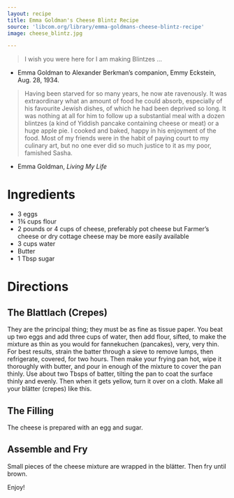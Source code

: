 ```yaml
---
layout: recipe
title: Emma Goldman's Cheese Blintz Recipe
source: 'libcom.org/library/emma-goldmans-cheese-blintz-recipe'
image: cheese_blintz.jpg

---
```


> I wish you were here for I am making Blintzes ... 

- Emma Goldman to Alexander Berkman’s companion, Emmy Eckstein, Aug. 28, 1934.

> Having been starved for so many years, he now ate ravenously. It was extraordinary what an amount of food he could absorb, especially of his favourite Jewish dishes, of which he had been deprived so long. It was nothing at all for him to follow up a substantial meal with a dozen blintzes (a kind of Yiddish pancake containing cheese or meat) or a huge apple pie. I cooked and baked, happy in his enjoyment of the food. Most of my friends were in the habit of paying court to my culinary art, but no one ever did so much justice to it as my poor, famished Sasha. 

- Emma Goldman, _Living My Life_

# Ingredients

- 3 eggs
- 1¾ cups flour
- 2 pounds or 4 cups of cheese, preferably pot cheese but Farmer’s cheese or dry cottage cheese may be more easily available
- 3 cups water
- Butter
- 1 Tbsp sugar

# Directions

## The Blattlach (Crepes)

They are the principal thing; they must be as fine as tissue paper. You beat up two eggs and add three cups of water, then add flour, sifted, to make the mixture as thin as you would for fannekuchen (pancakes), very, very thin. For best results, strain the batter through a sieve to remove lumps, then refrigerate, covered, for two hours. Then make your frying pan hot, wipe it thoroughly with butter, and pour in enough of the mixture to cover the pan thinly. Use about two Tbsps of batter, tilting the pan to coat the surface thinly and evenly. Then when it gets yellow, turn it over on a cloth. Make all your blätter (crepes) like this.

## The Filling

The cheese is prepared with an egg and sugar.

## Assemble and Fry

Small pieces of the cheese mixture are wrapped in the blätter. Then fry until brown.

Enjoy!